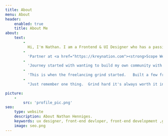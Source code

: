 ```yaml
---
title: About
menu: About
header:
    enabled: true
    title: About Me
about:
    text:
        -
          Hi, I'm Nathan. I am a Frontend & UI Designer who has a passion for <strong>creating</strong> unique user <strong>experiences</strong>. Since 2012 I have been    proudly making the internet a better place, one website at a time. I have had the pleasure to work on a variety of exciting projects involving     <strong>WordPress</strong> development, <strong>UI design & front-end development</strong>.
        -
          'Partner at <a href="https://kreynation.com"><strong>Scope Web LLC</strong></a>.  I’m also available for Freelance work for an exciting project with tech startups, businesses, entrepreneurs, and developers across the world to create stunning Interfaces and User Experiences. I look forward to hearing from you!'
        -
          'Journey started with wanting to build my own community with a group of friends.  As this was new to me had to start with researching around other communities seeing areas that could be improved.  Web design had to start with base layout with tweaking it around and learning new ways to make the dream come true.  After many revisions fail, and restarts am a grad of what it has become. With all the hard work as able to make connections and help others make them as well.   Hope to see the community grow together.'
        -
          'This is when the freelancing grind started.   Built a few free websites for my friends to challenge my self with clients.  One big person learned from this is clients can also be difficult to work with but as long you can push through it and help them grow their website its worth it, in the end, to see them smile.'
        -
          "Just remember one thing.  Grind hard it's always worth it in the end."

picture:
    -
        src: 'profile_pic.png'
seo:
    type: website
    description: About Nathan Henniges.
    keywords: ux designer, front-end devloper, front-end development ,gamer, streamer, youtuber, about, about me
    image: seo.png
---
```

